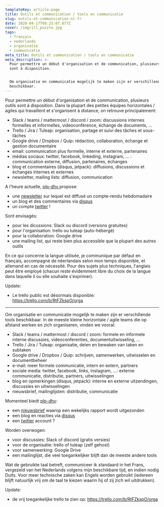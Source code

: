 ```yaml
---
templateKey: article-page
title: Outils et communication / tools en communicatie
slug: outils-et-communication-nl-fr
date: 2020-04-17T08:23:07.677Z
cover: /img/ill_puzzle.jpg
tags:
  - français
  - nederlands
  - organisatie
  - communicatie
meta_title: Outils et communication / tools en communicatie
meta_description: >-
  Pour permettre un début d'organisation et de communication, plusieurs outils
  sont à disposition.


  Om organisatie en communicatie mogelijk te maken zijn er verschillende tools
  beschikbaar.
---
```

Pour permettre un début d'organisation et de communication, plusieurs outils sont à disposition. Dans la plupart des petites équipes horizontales / agiles qui travaillent et s'organisent à distance, on retrouve principalement:

* Slack / teams / mattermost / discord / zoom: discussions internes formelles et informelles, videoconférence, échange de documents, ...
* Trello / Jira / Tuleap: organisation, partage et suivi des tâches et sous-tâches
* Google drive / Dropbox / Quip: rédaction, collaboration, échange et gestion documentaire
* email: communication plus formelle, interne et externe, partenaires
* médias sociaux: twitter, facebook, linkeding, instagram, ... : communication externe, diffusion, partenaires, échanges
* blog et commentaires (disqus, jetpack): diffusions, discussions et échanges internes et externes
* newsletter, mailing lists: diffusion, communication

A l'heure actuelle, [plp-dhv ](https://justice-pourlepeuple-doorhetvolk.be) propose:

* une [newsletter](https://justice-pourlepeuple-doorhetvolk.be/subscribe/) sur lequel est diffusé un compte-rendu hebdomadaire
* un blog et des commentaires via [disqus](https://disqus.com/)
* un compte [twitter](https://twitter.com/DhvPlp) !

Sont envisagés:

* pour les dicussions: Slack ou discord (versions gratuites)
* pour l'organisation: trello ou tuleap (auto-hébergé)
* pour la collaboration: Google drive
* une mailing list, qui reste bien plus accessible que la plupart des autres outils

En ce qui concerne la langue utilisée, je communique par défaut en français, accompagné de néerlandais selon mon temps disponible, et allemand en cas de nécessité. Pour des sujets plus techniques, l'anglais peut être employé (chacun reste évidemment libre du choix de la langue dans laquelle il ou elle souhaite s'exprimer).

Update:

* Le trello public est désormais disponible: https://trello.com/b/RtFZkspO/orga

- - -

Om organisatie en communicatie mogelijk te maken zijn er verschillende tools beschikbaar. In de meeste kleine horizontale / agile teams die op afstand werken en zich organiseren, vinden we vooral:

* Slack / teams / mattermost / discord / zoom: formele en informele interne discussies, videoconferenties, documentuitwisseling, ...
* Trello / Jira / Tuleap: organisatie, delen en bewaken van taken en subtaken
* Google drive / Dropbox / Quip: schrijven, samenwerken, uitwisselen en documentbeheer
* e-mail: meer formele communicatie, intern en extern, partners
* sociale media: twitter, facebook, links, instagram, ...: externe communicatie, distributie, partners, uitwisselingen
* blog en opmerkingen (disqus, jetpack): interne en externe uitzendingen, discussies en uitwisselingen
* nieuwsbrief, mailinglijsten: distributie, communicatie

Momenteel biedt [plp-dhv](https://justice-pourlepeuple-doorhetvolk.be):

* een [nieuwsbrief](https://justice-pourlepeuple-doorhetvolk.be/subscribe/) waarop een wekelijks rapport wordt uitgezonden
* een blog en reacties via [disqus](https://disqus.com/)
* een [twitter](https://twitter.com/DhvPlp) account ?

Worden overwogen:

* voor discussies: Slack of discord (gratis versies)
* voor de organisatie: trello of tuleap (zelf gehost)
* voor samenwerking: Google Drive
* een mailinglijst, die veel toegankelijker blijft dan de meeste andere tools

Wat de gebruikte taal betreft, communiceer ik standaard in het Frans, vergezeld van het Nederlands volgens mijn beschikbare tijd, en indien nodig Duits. Voor meer technische zaken kan Engels worden gebruikt (iedereen blijft natuurlijk vrij om de taal te kiezen waarin hij of zij zich wil uitdrukken).

Update:

* de vrij toegankelijke trello te zien op: https://trello.com/b/RtFZkspO/orga